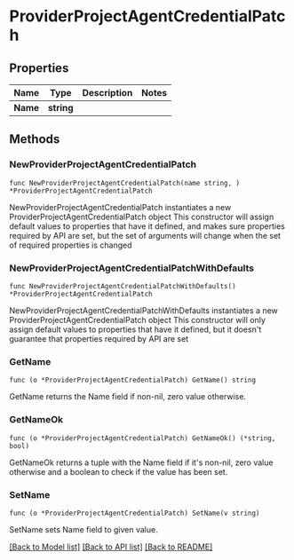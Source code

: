 # ProviderProjectAgentCredentialPatch

## Properties

Name | Type | Description | Notes
------------ | ------------- | ------------- | -------------
**Name** | **string** |  | 

## Methods

### NewProviderProjectAgentCredentialPatch

`func NewProviderProjectAgentCredentialPatch(name string, ) *ProviderProjectAgentCredentialPatch`

NewProviderProjectAgentCredentialPatch instantiates a new ProviderProjectAgentCredentialPatch object
This constructor will assign default values to properties that have it defined,
and makes sure properties required by API are set, but the set of arguments
will change when the set of required properties is changed

### NewProviderProjectAgentCredentialPatchWithDefaults

`func NewProviderProjectAgentCredentialPatchWithDefaults() *ProviderProjectAgentCredentialPatch`

NewProviderProjectAgentCredentialPatchWithDefaults instantiates a new ProviderProjectAgentCredentialPatch object
This constructor will only assign default values to properties that have it defined,
but it doesn't guarantee that properties required by API are set

### GetName

`func (o *ProviderProjectAgentCredentialPatch) GetName() string`

GetName returns the Name field if non-nil, zero value otherwise.

### GetNameOk

`func (o *ProviderProjectAgentCredentialPatch) GetNameOk() (*string, bool)`

GetNameOk returns a tuple with the Name field if it's non-nil, zero value otherwise
and a boolean to check if the value has been set.

### SetName

`func (o *ProviderProjectAgentCredentialPatch) SetName(v string)`

SetName sets Name field to given value.



[[Back to Model list]](../README.md#documentation-for-models) [[Back to API list]](../README.md#documentation-for-api-endpoints) [[Back to README]](../README.md)


